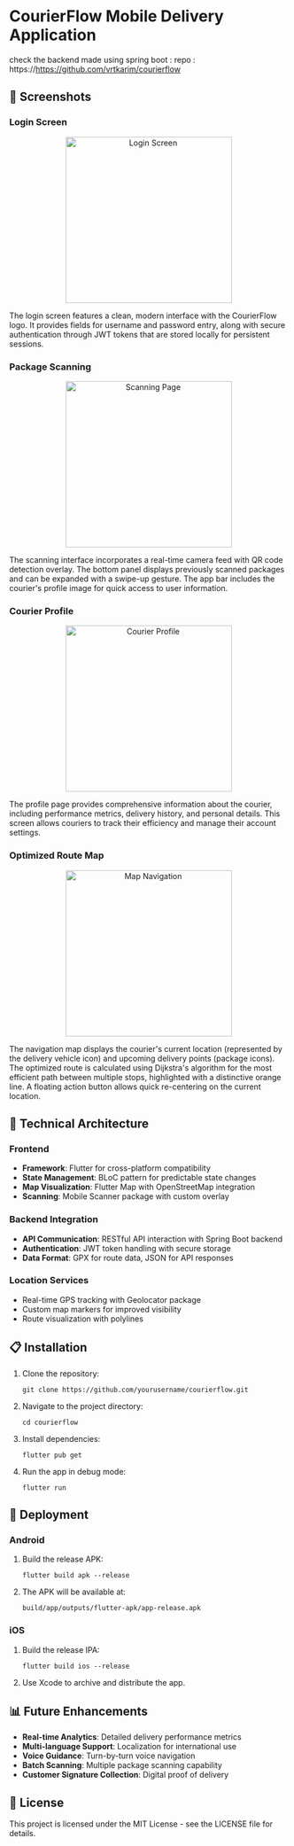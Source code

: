 # CourierFlow Mobile Delivery Application

check the backend made using spring  boot : repo : https://https://github.com/vrtkarim/courierflow


## 📸 Screenshots

### Login Screen
<p align="center">
  <img src="https://raw.githubusercontent.com/vrtkarim/courierflowapp/refs/heads/main/login.jpg" width="300" alt="Login Screen">
</p>

The login screen features a clean, modern interface with the CourierFlow logo. It provides fields for username and password entry, along with secure authentication through JWT tokens that are stored locally for persistent sessions.

### Package Scanning
<p align="center">
  <img src="https://raw.githubusercontent.com/vrtkarim/courierflowapp/refs/heads/main/scanning.jpg" width="300" alt="Scanning Page">
</p>

The scanning interface incorporates a real-time camera feed with QR code detection overlay. The bottom panel displays previously scanned packages and can be expanded with a swipe-up gesture. The app bar includes the courier's profile image for quick access to user information.

### Courier Profile
<p align="center">
  <img src="https://raw.githubusercontent.com/vrtkarim/courierflowapp/refs/heads/main/profile.jpg" width="300" alt="Courier Profile">
</p>

The profile page provides comprehensive information about the courier, including performance metrics, delivery history, and personal details. This screen allows couriers to track their efficiency and manage their account settings.

### Optimized Route Map
<p align="center">
  <img src="https://raw.githubusercontent.com/vrtkarim/courierflowapp/refs/heads/main/map.jpg" width="300" alt="Map Navigation">
</p>

The navigation map displays the courier's current location (represented by the delivery vehicle icon) and upcoming delivery points (package icons). The optimized route is calculated using Dijkstra's algorithm for the most efficient path between multiple stops, highlighted with a distinctive orange line. A floating action button allows quick re-centering on the current location.

## 🔧 Technical Architecture

### Frontend
- **Framework**: Flutter for cross-platform compatibility
- **State Management**: BLoC pattern for predictable state changes
- **Map Visualization**: Flutter Map with OpenStreetMap integration
- **Scanning**: Mobile Scanner package with custom overlay

### Backend Integration
- **API Communication**: RESTful API interaction with Spring Boot backend
- **Authentication**: JWT token handling with secure storage
- **Data Format**: GPX for route data, JSON for API responses

### Location Services
- Real-time GPS tracking with Geolocator package
- Custom map markers for improved visibility
- Route visualization with polylines

## 📋 Installation

1. Clone the repository:
   ```
   git clone https://github.com/yourusername/courierflow.git
   ```

2. Navigate to the project directory:
   ```
   cd courierflow
   ```

3. Install dependencies:
   ```
   flutter pub get
   ```

4. Run the app in debug mode:
   ```
   flutter run
   ```

## 🚀 Deployment

### Android
1. Build the release APK:
   ```
   flutter build apk --release
   ```

2. The APK will be available at:
   ```
   build/app/outputs/flutter-apk/app-release.apk
   ```

### iOS
1. Build the release IPA:
   ```
   flutter build ios --release
   ```

2. Use Xcode to archive and distribute the app.

## 📊 Future Enhancements

- **Real-time Analytics**: Detailed delivery performance metrics
- **Multi-language Support**: Localization for international use
- **Voice Guidance**: Turn-by-turn voice navigation
- **Batch Scanning**: Multiple package scanning capability
- **Customer Signature Collection**: Digital proof of delivery

## 📜 License

This project is licensed under the MIT License - see the LICENSE file for details.



